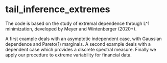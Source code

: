 # tail_inference_extremes

The code is based on the study of extremal dependence through L^1 minimization, developed by Meyer and Wintenberger (2020+).

A first example deals with an asymptotic independent case, with Gaussian dependence and Pareto(1) marginals.
A second example deals with a dependent case which provides a discrete spectral measure.
Finally we apply our procedure to extreme variability for financial data.
